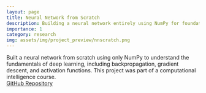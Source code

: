 ```yaml
---
layout: page
title: Neural Network from Scratch
description: Building a neural network entirely using NumPy for foundational learning.
importance: 1
category: research
img: assets/img/project_preview/nnscratch.png
---
```


Built a neural network from scratch using only NumPy to understand the fundamentals of deep learning, including backpropagation, gradient descent, and activation functions. This project was part of a computational intelligence course.  
[GitHub Repository](https://github.com/bardia-ardakanian/CE351-CI-NN-From-Scratch)
